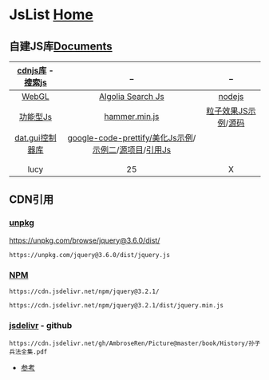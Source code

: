 # JsList  [Home](../index.md)

## 自建JS库[Documents](Doc/index.md)

| [cdnjs库](https://github.com/cdnjs/cdnjs/blob/master/ajax/libs/rxjs/2.1.10/rx.js) - [搜索js](https://cdnjs.com/) | _ | _ |
|:---:|:---:|:---:|
| [WebGL](webGL/index.md) | [Algolia Search Js](sag/index.md) | [nodejs](nodejs/index.md) |
| [功能型Js](https://bellard.org/) | [hammer.min.js](hammer.min.js) | [粒子效果JS示例](https://git.hust.cc/canvas-nest.js/)/[源码](https://github.com/hustcc/canvas-nest.js) |
| [dat.gui控制器库](https://github.com/dataarts/dat.gui) | [google-code-prettify/美化Js示例](https://raw.githack.com/google/code-prettify/master/styles/index.html)/[示例二](https://raw.githack.com/google/code-prettify/master/examples/quine.html)/[源项目](https://github.com/googlearchive/code-prettify)/[引用Js](https://cdn.jsdelivr.net/gh/google/code-prettify@master/loader/run_prettify.js) | []() |
| []() | []() | []() |
| []() | []() | []() |
| lucy | 25 | X |

## CDN引用

### [unpkg](https://unpkg.com/)

https://unpkg.com/browse/jquery@3.6.0/dist/

`https://unpkg.com/jquery@3.6.0/dist/jquery.js`

### [NPM](https://www.npmjs.com/)

`https://cdn.jsdelivr.net/npm/jquery@3.2.1/`

`https://cdn.jsdelivr.net/npm/jquery@3.2.1/dist/jquery.min.js`

### [jsdelivr](https://www.jsdelivr.com/) - github

`https://cdn.jsdelivr.net/gh/AmbroseRen/Picture@master/book/History/孙子兵法全集.pdf`

- [参考](https://blog.csdn.net/Ambrose_Ren/article/details/108325119)


